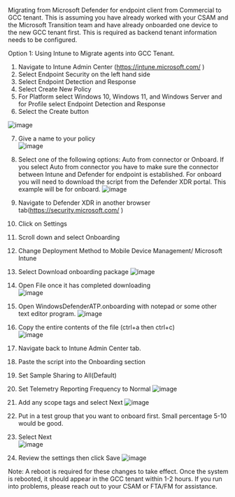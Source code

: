 Migrating from Microsoft Defender for endpoint client from Commercial to GCC tenant. This is assuming you have already worked with your CSAM and the Microsoft Transition team and have already onboarded one device to the new GCC tenant first. This is required as backend tenant information needs to be configured.

Option 1: Using Intune to Migrate agents into GCC Tenant.
1.	Navigate to Intune Admin Center (https://intune.microsoft.com/ )
2.	Select Endpoint Security on the left hand side
3.	Select Endpoint Detection and Response
4.	Select Create New Policy
5.	For Platform select Windows 10, Windows 11, and Windows Server and for Profile select Endpoint Detection and Response
6.	Select the Create button
 
![image](https://github.com/mattnovitsch/M365/assets/61195587/bc618214-dee9-4210-be9d-25cedfb8473a)

7.	Give a name to your policy <BR>
![image](https://github.com/mattnovitsch/M365/assets/61195587/90f1c294-e625-4a53-96fb-3a056a6bbaf1)
 
8.	Select one of the following options: Auto from connector or Onboard. If you select Auto from connector you have to make sure the connector between Intune and Defender for endpoint is established. For onboard you will need to download the script from the Defender XDR portal. This example will be for onboard.
![image](https://github.com/mattnovitsch/M365/assets/61195587/47dc8724-e3e0-453b-aa35-d8ed5170bcbc)
  
9.	Navigate to Defender XDR in another browser tab(https://security.microsoft.com/ )
10.	Click on Settings
11.	Scroll down and select Onboarding
12.	Change Deployment Method to Mobile Device Management/ Microsoft Intune
13.	Select Download onboarding package
![image](https://github.com/mattnovitsch/M365/assets/61195587/360c4d24-79db-416d-acb7-08e922d31573)
 
14.	Open File once it has completed downloading <BR>
![image](https://github.com/mattnovitsch/M365/assets/61195587/691f7808-de4d-4da9-afb4-83ce897a530f)
 
15.	Open WindowsDefenderATP.onboarding with notepad or some other text editor program.
![image](https://github.com/mattnovitsch/M365/assets/61195587/9bab3b9a-bb3a-4855-9580-108937519ba2)
  
16.	Copy the entire contents of the file (ctrl+a then ctrl+c) <BR>
![image](https://github.com/mattnovitsch/M365/assets/61195587/e608ba5f-2ada-40cb-8b39-be35c80bbef4)
  
17.	Navigate back to Intune Admin Center tab.
18.	Paste the script into the Onboarding section
19.	Set Sample Sharing to All(Default)
20.	Set Telemetry Reporting Frequency to Normal
![image](https://github.com/mattnovitsch/M365/assets/61195587/b694c361-c22f-4305-87a6-dd1d2e9bdb45)
  
21.	Add any scope tags and select Next
![image](https://github.com/mattnovitsch/M365/assets/61195587/ca3d99cf-20c5-43ed-8498-f33f4bcd7f8d)
  
22.	Put in a test group that you want to onboard first. Small percentage 5-10 would be good.
23.	Select Next <BR>
![image](https://github.com/mattnovitsch/M365/assets/61195587/9fc66b5b-9b9d-4392-aecc-454ba99a06ac)
 
24.	Review the settings then click Save
![image](https://github.com/mattnovitsch/M365/assets/61195587/c22a6706-4fc5-487c-b324-d6e0d9604435)
 
Note: A reboot is required for these changes to take effect. Once the system is rebooted, it should appear in the GCC tenant within 1-2 hours. If you run into problems, please reach out to your CSAM or FTA/FM for assistance.
